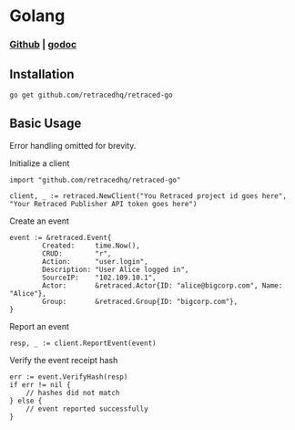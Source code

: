 # Golang

### [Github](https://github.com/retracedhq/retraced-go) | [godoc](https://godoc.org/github.com/retracedhq/retraced-go)


## Installation

```bash
go get github.com/retracedhq/retraced-go
```


## Basic Usage

Error handling omitted for brevity.


Initialize a client

```
import "github.com/retracedhq/retraced-go"

client, _ := retraced.NewClient("You Retraced project id goes here", "Your Retraced Publisher API token goes here")
``` 

Create an event

```
event := &retraced.Event{
		Created:     time.Now(),
		CRUD:        "r",
		Action:      "user.login",
		Description: "User Alice logged in",
		SourceIP:    "102.109.10.1",
		Actor:       &retraced.Actor{ID: "alice@bigcorp.com", Name: "Alice"},
		Group:       &retraced.Group{ID: "bigcorp.com"},
}
``` 


Report an event 

```
resp, _ := client.ReportEvent(event)
```

Verify the event receipt hash

```
err := event.VerifyHash(resp)
if err != nil {
	// hashes did not match
} else {
	// event reported successfully
}
```